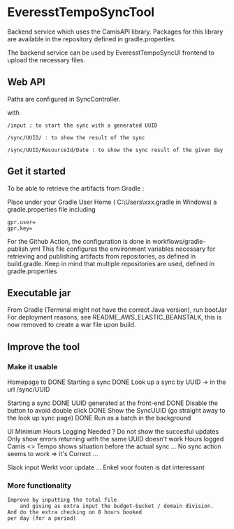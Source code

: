 # EveresstTempoSyncTool

Backend service which uses the CamisAPI library. Packages for this library are available in the repository defined in gradle.properties.

The backend service can be used by EveresstTempoSyncUI frontend to upload the necessary files.

## Web API
Paths are configured in SyncController.

with

    /input : to start the sync with a generated UUID

    /sync/UUID/ : to show the result of the sync

    /sync/UUID/ResourceId/Date : to show the sync result of the given day


## Get it started
To be able to retrieve the artifacts from Gradle :

Place under your Gradle User Home ( C:\Users\xxx\.gradle in Windows)
a gradle.properties file including 

    gpr.user=
    gpr.key=

For the Github Action, the configuration is done in workflows/gradle-publish.yml
This file configures the environment variables necessary for retrieving and publishing artifacts from repositories, as defined in build.gradle.
Keep in mind that multiple repositories are used, defined in gradle.properties

## Executable jar
From Gradle (Terminal might not have the correct Java version), run bootJar
For deployment reasons, see README_AWS_ELASTIC_BEANSTALK, this is now removed to create a war file upon build.

## Improve the tool

###  Make it usable
Homepage to
    DONE Starting a sync
    DONE Look up a sync by UUID -> in the url /sync/UUID 

Starting a sync
    DONE UUID generated at the front-end
    DONE Disable the button to avoid double click
    DONE Show the SyncUUID
        (go straight away to the look up sync page)
    DONE Run as a batch in the background
    
UI
    Minimum Hours Logging Needed ?
    Do not show the succesful updates
    Only show errors
    returning with the same UUID doesn't work
    Hours logged Camis <> Tempo shows situation before the actual sync ...
    No sync action seems to work => it's Correct ...

Slack input
    Werkt voor update ...
    Enkel voor fouten is dat interessant

### More functionality

    Improve by inputting the total file 
        and giving as extra input the budget-bucket / domain division.
    And do the extra checking on 8 hours booked
    per day (for a period)
    

